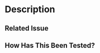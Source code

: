 <!--- Provide a general summary of your changes in the Title above -->

# Description
<!--- Describe your changes in detail -->

## Related Issue
<!--- This project prefers pull requests related to open issues -->
<!--- If suggesting a change, please discuss it in an issue first -->
<!--- Please link to the issue here: -->

## How Has This Been Tested?
<!--- Please describe in detail how you tested your changes. -->
